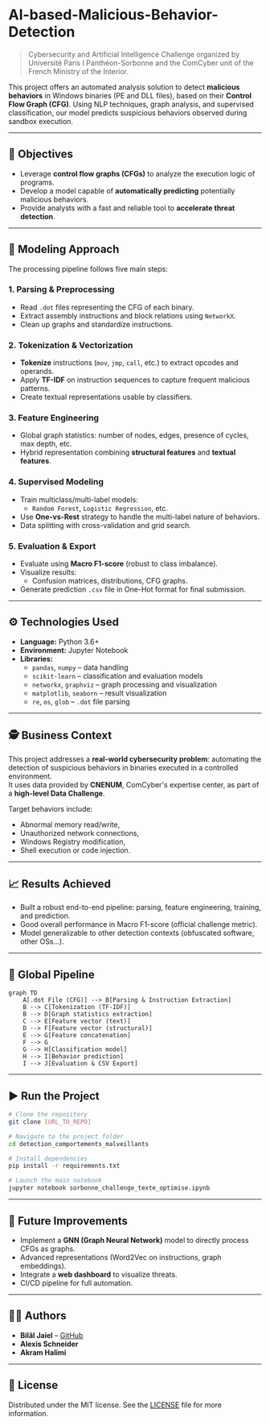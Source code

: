 # AI-based-Malicious-Behavior-Detection

> Cybersecurity and Artificial Intelligence Challenge organized by Université Paris I Panthéon-Sorbonne and the ComCyber unit of the French Ministry of the Interior.

This project offers an automated analysis solution to detect **malicious behaviors** in Windows binaries (PE and DLL files), based on their **Control Flow Graph (CFG)**. Using NLP techniques, graph analysis, and supervised classification, our model predicts suspicious behaviors observed during sandbox execution.

---

## 📌 Objectives

- Leverage **control flow graphs (CFGs)** to analyze the execution logic of programs.
- Develop a model capable of **automatically predicting** potentially malicious behaviors.
- Provide analysts with a fast and reliable tool to **accelerate threat detection**.

---

## 🧠 Modeling Approach

The processing pipeline follows five main steps:

### 1. Parsing & Preprocessing
- Read `.dot` files representing the CFG of each binary.
- Extract assembly instructions and block relations using `NetworkX`.
- Clean up graphs and standardize instructions.

### 2. Tokenization & Vectorization
- **Tokenize** instructions (`mov`, `jmp`, `call`, etc.) to extract opcodes and operands.
- Apply **TF-IDF** on instruction sequences to capture frequent malicious patterns.
- Create textual representations usable by classifiers.

### 3. Feature Engineering
- Global graph statistics: number of nodes, edges, presence of cycles, max depth, etc.
- Hybrid representation combining **structural features** and **textual features**.

### 4. Supervised Modeling
- Train multiclass/multi-label models:
  - `Random Forest`, `Logistic Regression`, etc.
- Use **One-vs-Rest** strategy to handle the multi-label nature of behaviors.
- Data splitting with cross-validation and grid search.

### 5. Evaluation & Export
- Evaluate using **Macro F1-score** (robust to class imbalance).
- Visualize results:
  - Confusion matrices, distributions, CFG graphs.
- Generate prediction `.csv` file in One-Hot format for final submission.

---

## ⚙️ Technologies Used

- **Language:** Python 3.6+
- **Environment:** Jupyter Notebook
- **Libraries:**
  - `pandas`, `numpy` – data handling
  - `scikit-learn` – classification and evaluation models
  - `networkx`, `graphviz` – graph processing and visualization
  - `matplotlib`, `seaborn` – result visualization
  - `re`, `os`, `glob` – `.dot` file parsing

---

## 🕵️ Business Context

This project addresses a **real-world cybersecurity problem**: automating the detection of suspicious behaviors in binaries executed in a controlled environment.  
It uses data provided by **CNENUM**, ComCyber's expertise center, as part of a **high-level Data Challenge**.

Target behaviors include:
- Abnormal memory read/write,
- Unauthorized network connections,
- Windows Registry modification,
- Shell execution or code injection.

---

## 📈 Results Achieved

- Built a robust end-to-end pipeline: parsing, feature engineering, training, and prediction.
- Good overall performance in Macro F1-score (official challenge metric).
- Model generalizable to other detection contexts (obfuscated software, other OSs…).

---

## 🔄 Global Pipeline

```mermaid
graph TD
    A[.dot File (CFG)] --> B[Parsing & Instruction Extraction]
    B --> C[Tokenization (TF-IDF)]
    B --> D[Graph statistics extraction]
    C --> E[Feature vector (text)]
    D --> F[Feature vector (structural)]
    E --> G[Feature concatenation]
    F --> G
    G --> H[Classification model]
    H --> I[Behavior prediction]
    I --> J[Evaluation & CSV Export]
```

---

## ▶️ Run the Project

```bash
# Clone the repository
git clone [URL_TO_REPO]

# Navigate to the project folder
cd detection_comportements_malveillants

# Install dependencies
pip install -r requirements.txt

# Launch the main notebook
jupyter notebook sorbonne_challenge_texte_optimise.ipynb
```

---

## 🔧 Future Improvements

- Implement a **GNN (Graph Neural Network)** model to directly process CFGs as graphs.
- Advanced representations (Word2Vec on instructions, graph embeddings).
- Integrate a **web dashboard** to visualize threats.
- CI/CD pipeline for full automation.

---

## 👨‍💻 Authors

- **Bilâl Jaiel** – [GitHub](https://github.com/starc007)  
- **Alexis Schneider**  
- **Akram Halimi**

---

## 📄 License

Distributed under the MIT license. See the [LICENSE](LICENSE) file for more information.
